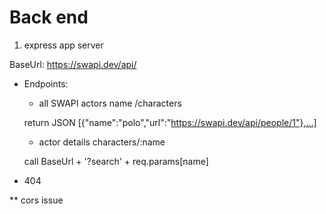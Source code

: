 # Back end

1. express app server

BaseUrl: https://swapi.dev/api/
- Endpoints:
	- all SWAPI actors name
	/characters
	
	
	return JSON [{"name":"polo","url":"https://swapi.dev/api/people/1"},...]

	
	- actor details
	characters/:name

	call BaseUrl + '?search' + req.params[name]

- 404

** cors issue